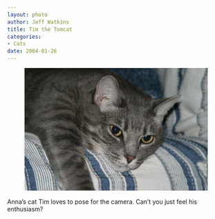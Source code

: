 ```yaml
--- 
layout: photo
author: Jeff Watkins
title: Tim the Tomcat
categories: 
- Cats
date: 2004-01-26
---
```


<figure><img class="photo" src="/photos/tim-the-tomcat.jpg"></figure>

Anna’s cat Tim loves to pose for the camera. Can’t you just feel his
enthusiasm?

